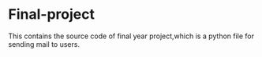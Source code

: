 # Final-project

This contains the source code of final year project,which is a python file for sending mail to users.
